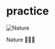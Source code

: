 # practice
![Nature](https://cdn.pixabay.com/photo/2015/04/23/22/00/tree-736885__480.jpg)

Nature 🌳🌲🌴

